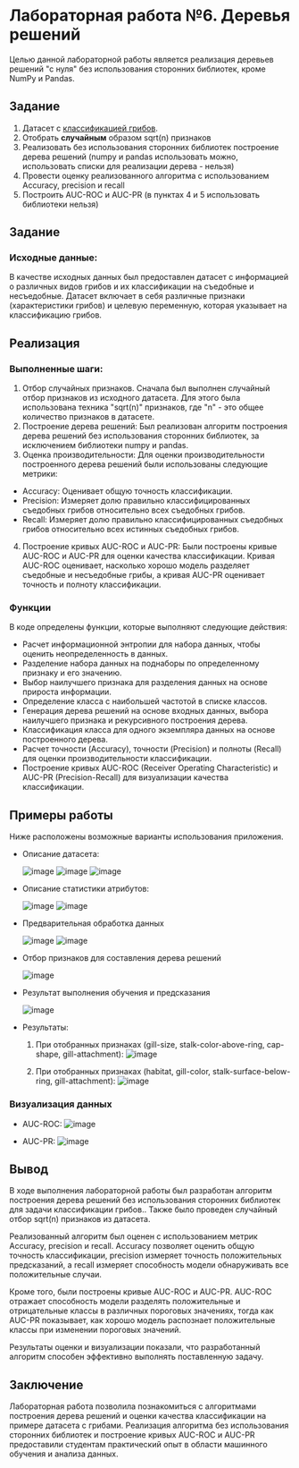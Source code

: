 # Лабораторная работа №6. Деревья решений

Целью данной лабораторной работы является реализация деревьев решений "с нуля" без использования сторонних библиотек, кроме NumPy и Pandas. 

## Задание

1. Датасет с [классификацией грибов](https://archive.ics.uci.edu/ml/datasets/Mushroom).
2. Отобрать **случайным** образом sqrt(n) признаков
3. Реализовать без использования сторонних библиотек построение дерева решений (numpy и pandas использовать можно, использовать списки для реализации  дерева - нельзя)
4. Провести оценку реализованного алгоритма с использованием Accuracy, precision и recall
5. Построить AUC-ROC и AUC-PR (в пунктах 4 и 5 использовать библиотеки нельзя)

## Задание
### Исходные данные:
В качестве исходных данных был предоставлен датасет с информацией о различных видов грибов и их классификации на съедобные и несъедобные. Датасет включает в себя различные признаки (характеристики грибов) и целевую переменную, которая указывает на классификацию грибов.

## Реализация
### Выполненные шаги:
1. Отбор случайных признаков. Сначала был выполнен случайный отбор признаков из исходного датасета. Для этого была использована техника "sqrt(n)" признаков, где "n" - это общее количество признаков в датасете.
2. Построение дерева решений: Был реализован алгоритм построения дерева решений без использования сторонних библиотек, за исключением библиотеки numpy и pandas.
3. Оценка производительности: Для оценки производительности построенного дерева решений были использованы следующие метрики:
  - Accuracy: Оценивает общую точность классификации.
  - Precision: Измеряет долю правильно классифицированных съедобных грибов относительно всех съедобных грибов.
  - Recall: Измеряет долю правильно классифицированных съедобных грибов относительно всех истинных съедобных грибов.
4. Построение кривых AUC-ROC и AUC-PR: Были построены кривые AUC-ROC и AUC-PR для оценки качества классификации. Кривая AUC-ROC оценивает, насколько хорошо модель разделяет съедобные и несъедобные грибы, а кривая AUC-PR оценивает точность и полноту классификации.

### Функции
В коде определены функции, которые выполняют следующие действия:
  - Расчет информационной энтропии для набора данных, чтобы оценить неопределенность в данных.
  - Разделение набора данных на поднаборы по определенному признаку и его значению.
  - Выбор наилучшего признака для разделения данных на основе прироста информации.
  - Определение класса с наибольшей частотой в списке классов.
  - Генерация дерева решений на основе входных данных, выбора наилучшего признака и рекурсивного построения дерева.
  - Классификация класса для одного экземпляра данных на основе построенного дерева.
  - Расчет точности (Accuracy), точности (Precision) и полноты (Recall) для оценки производительности классификации.
  - Построение кривых AUC-ROC (Receiver Operating Characteristic) и AUC-PR (Precision-Recall) для визуализации качества классификации.

## Примеры работы

Ниже расположены возможные варианты использования приложения.

- Описание датасета:

  ![image](https://github.com/ITSamantha/artificial_intelligence_systems/assets/100091168/387ebd1c-3bf8-49cb-8a5f-8d661552fb9b)
  ![image](https://github.com/ITSamantha/artificial_intelligence_systems/assets/100091168/1b18a82c-2e43-4ba7-91fd-8648bde939ff)
  ![image](https://github.com/ITSamantha/artificial_intelligence_systems/assets/100091168/761f2fd8-73fc-4b86-aa25-8848553f7f4c)


- Описание статистики атрибутов:

  ![image](https://github.com/ITSamantha/artificial_intelligence_systems/assets/100091168/54fe0707-d7c1-4e25-bc7b-f2d244ac5c5a)
  ![image](https://github.com/ITSamantha/artificial_intelligence_systems/assets/100091168/ccd727c7-6e77-45bb-91c0-69f69f1dcbc3)


- Предварительная обработка данных

  ![image](https://github.com/ITSamantha/artificial_intelligence_systems/assets/100091168/bf668e21-886c-4492-afab-7cd4d7a2d24b)
  ![image](https://github.com/ITSamantha/artificial_intelligence_systems/assets/100091168/6d9ae06f-31d6-4349-a00c-d7019d526ffe)

- Отбор признаков для составления дерева решений

  ![image](https://github.com/ITSamantha/artificial_intelligence_systems/assets/100091168/8c0981a5-4069-46b9-a6f9-c38fb0807772)


- Результат выполнения обучения и предсказания

  ![image](https://github.com/ITSamantha/artificial_intelligence_systems/assets/100091168/e3b9faf1-51b3-4e4a-b519-e22360db8584)

- Результаты:

  1. При отобранных признаках (gill-size, stalk-color-above-ring, cap-shape, gill-attachment):
    ![image](https://github.com/ITSamantha/artificial_intelligence_systems/assets/100091168/3b9be2ab-fbd6-4521-8335-055d3bbd7a17)

  2. При отобранных признаках (habitat, gill-color, stalk-surface-below-ring, gill-attachment):
     ![image](https://github.com/ITSamantha/artificial_intelligence_systems/assets/100091168/df58fca0-1cca-479b-9394-9a80f57cb4ff)


### Визуализация данных

  - AUC-ROC:
  ![image](https://github.com/ITSamantha/artificial_intelligence_systems/assets/100091168/b142d007-5ad5-48e6-8b5f-3853ef5c53d2)

  - AUC-PR:
  ![image](https://github.com/ITSamantha/artificial_intelligence_systems/assets/100091168/bc3fec9c-4625-40f5-9301-a3a3749216ab)


## Вывод
В ходе выполнения лабораторной работы был разработан алгоритм построения дерева решений без использования сторонних библиотек для задачи классификации грибов.. Также было проведен случайный отбор sqrt(n) признаков из датасета.

Реализованный алгоритм был оценен с использованием метрик Accuracy, precision и recall. Accuracy позволяет оценить общую точность классификации, precision измеряет точность положительных предсказаний, а recall измеряет способность модели обнаруживать все положительные случаи.

Кроме того, были построены кривые AUC-ROC и AUC-PR. AUC-ROC отражает способность модели разделять положительные и отрицательные классы в различных пороговых значениях, тогда как AUC-PR показывает, как хорошо модель распознает положительные классы при изменении пороговых значений.

Результаты оценки и визуализации показали, что разработанный алгоритм способен эффективно выполнять поставленную задачу.

## Заключение

Лабораторная работа позволила познакомиться с алгоритмами построения дерева решений и оценки качества классификации на примере датасета с грибами. Реализация алгоритма без использования сторонних библиотек и построение кривых AUC-ROC и AUC-PR предоставили студентам практический опыт в области машинного обучения и анализа данных.
